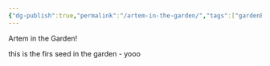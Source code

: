 ```yaml
---
{"dg-publish":true,"permalink":"/artem-in-the-garden/","tags":["gardenEntry"],"created":"2025-01-09T00:01:13.858+01:00","updated":"2025-01-09T02:36:55.774+01:00"}
---
```


Artem in the Garden!

this is the firs seed in the garden - yooo

